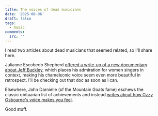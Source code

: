 ```yaml
---
title: The voices of dead musicians
date: '2025-08-06'
draft: false
tags: 
  - music
comments:
  src: ''
---
```


I read two articles about dead musicians that seemed related, so I'll share here.

Julianne Escobedo Shepherd [offered a write-up of a new documentary about Jeff Buckley](https://www.hearingthings.co/jeff-buckley-documentary-review/), which places his admiration for women singers in context, making his chameleonic voice seem even more beautiful in retrospect. I'll be checking out that doc as soon as I can.

Elsewhere, John Darnielle (of the Mountain Goats fame) eschews the classic obituarian list of achievements and instead [writes about how Ozzy Osbourne's voice makes you feel](https://pitchfork.com/features/ozzy-osbourne-obituary-john-darnielle/).

Good stuff.